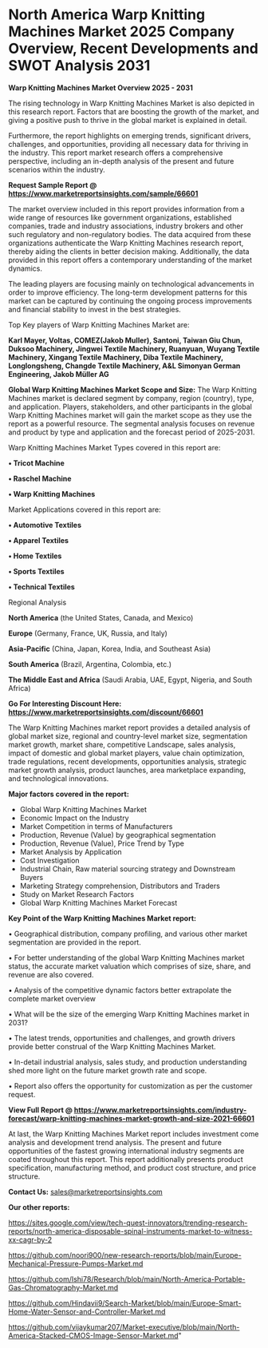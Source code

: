 # North America Warp Knitting Machines Market 2025 Company Overview, Recent Developments and SWOT Analysis 2031

<Strong> Warp Knitting Machines Market Overview 2025 - 2031</strong>

The rising technology in Warp Knitting Machines Market is also depicted in this research report. Factors that are boosting the growth of the market, and giving a positive push to thrive in the global market is explained in detail.

Furthermore, the report highlights on emerging trends, significant drivers, challenges, and opportunities, providing all necessary data for thriving in the industry. This report market research offers a comprehensive perspective, including an in-depth analysis of the present and future scenarios within the industry.

<strong>Request Sample Report @ <a href=https://www.marketreportsinsights.com/sample/66601>https://www.marketreportsinsights.com/sample/66601</a></strong>

The market overview included in this report provides information from a wide range of resources like government organizations, established companies, trade and industry associations, industry brokers and other such regulatory and non-regulatory bodies. The data acquired from these organizations authenticate the Warp Knitting Machines research report, thereby aiding the clients in better decision making. Additionally, the data provided in this report offers a contemporary understanding of the market dynamics.

The leading players are focusing mainly on technological advancements in order to improve efficiency. The long-term development patterns for this market can be captured by continuing the ongoing process improvements and financial stability to invest in the best strategies.

Top Key players of Warp Knitting Machines Market are:

<strong>Karl Mayer, Voltas, COMEZ(Jakob Muller), Santoni, Taiwan Giu Chun, Duksoo Machinery, Jingwei Textile Machinery, Ruanyuan, Wuyang Textile Machinery, Xingang Textile Machinery, Diba Textile Machinery, Longlongsheng, Changde Textile Machinery, A&L Simonyan German Engineering, Jakob Müller AG</strong>

<strong><b>Global Warp Knitting Machines Market Scope and Size:</b></strong>
The Warp Knitting Machines market is declared segment by company, region (country), type, and application. Players, stakeholders, and other participants in the global Warp Knitting Machines market will gain the market scope as they use the report as a powerful resource. The segmental analysis focuses on revenue and product by type and application and the forecast period of 2025-2031.

Warp Knitting Machines Market Types covered in this report are:

<strong>• Tricot Machine

• Raschel Machine

• Warp Knitting Machines</strong>

Market Applications covered in this report are:

<strong>• Automotive Textiles

• Apparel Textiles

• Home Textiles

• Sports Textiles

• Technical Textiles</strong> 

Regional Analysis

<strong>North America</strong> (the United States, Canada, and Mexico)

<strong>Europe</strong> (Germany, France, UK, Russia, and Italy)

<strong>Asia-Pacific</strong> (China, Japan, Korea, India, and Southeast Asia)

<strong>South America</strong> (Brazil, Argentina, Colombia, etc.)

<strong>The Middle East and Africa</strong> (Saudi Arabia, UAE, Egypt, Nigeria, and South Africa)

<strong>Go For Interesting Discount Here: <a href=https://www.marketreportsinsights.com/discount/66601>https://www.marketreportsinsights.com/discount/66601</a></strong>

The Warp Knitting Machines market report provides a detailed analysis of global market size, regional and country-level market size, segmentation market growth, market share, competitive Landscape, sales analysis, impact of domestic and global market players, value chain optimization, trade regulations, recent developments, opportunities analysis, strategic market growth analysis, product launches, area marketplace expanding, and technological innovations.

<strong><b>Major factors covered in the report:</b></strong>
<ul>
  <li>Global Warp Knitting Machines Market </li>
  <li>Economic Impact on the Industry</li>
  <li>Market Competition in terms of Manufacturers</li>
  <li>Production, Revenue (Value) by geographical segmentation</li>
  <li>Production, Revenue (Value), Price Trend by Type</li>
  <li>Market Analysis by Application</li>
  <li>Cost Investigation</li>
  <li>Industrial Chain, Raw material sourcing strategy and Downstream Buyers</li>
  <li>Marketing Strategy comprehension, Distributors and Traders</li>
  <li>Study on Market Research Factors</li>
  <li>Global Warp Knitting Machines Market Forecast</li>
</ul>

<strong><b>Key Point of the Warp Knitting Machines Market report:</b></strong>

• Geographical distribution, company profiling, and various other market segmentation are provided in the report.

• For better understanding of the global Warp Knitting Machines market status, the accurate market valuation which comprises of size, share, and revenue are also covered.

• Analysis of the competitive dynamic factors better extrapolate the complete market overview

• What will be the size of the emerging Warp Knitting Machines market in 2031?

• The latest trends, opportunities and challenges, and growth drivers provide better construal of the Warp Knitting Machines Market.

• In-detail industrial analysis, sales study, and production understanding shed more light on the future market growth rate and scope.

• Report also offers the opportunity for customization as per the customer request.

<strong><b>View Full Report @ <a href=https://www.marketreportsinsights.com/industry-forecast/warp-knitting-machines-market-growth-and-size-2021-66601>https://www.marketreportsinsights.com/industry-forecast/warp-knitting-machines-market-growth-and-size-2021-66601</a></b></strong>


At last, the Warp Knitting Machines Market report includes investment come analysis and development trend analysis. The present and future opportunities of the fastest growing international industry segments are coated throughout this report. This report additionally presents product specification, manufacturing method, and product cost structure, and price structure.

<strong>Contact Us:</strong>
sales@marketreportsinsights.com

<strong>Our other reports:</strong>

<a href=https://sites.google.com/view/tech-quest-innovators/trending-research-reports/north-america-disposable-spinal-instruments-market-to-witness-xx-cagr-by-2>https://sites.google.com/view/tech-quest-innovators/trending-research-reports/north-america-disposable-spinal-instruments-market-to-witness-xx-cagr-by-2</a>

<a href=https://github.com/noori900/new-research-reports/blob/main/Europe-Mechanical-Pressure-Pumps-Market.md>https://github.com/noori900/new-research-reports/blob/main/Europe-Mechanical-Pressure-Pumps-Market.md</a>

<a href=https://github.com/Ishi78/Research/blob/main/North-America-Portable-Gas-Chromatography-Market.md>https://github.com/Ishi78/Research/blob/main/North-America-Portable-Gas-Chromatography-Market.md</a>

<a href=https://github.com/Hindavii9/Search-Market/blob/main/Europe-Smart-Home-Water-Sensor-and-Controller-Market.md>https://github.com/Hindavii9/Search-Market/blob/main/Europe-Smart-Home-Water-Sensor-and-Controller-Market.md</a>

<a href=https://github.com/vijaykumar207/Market-executive/blob/main/North-America-Stacked-CMOS-Image-Sensor-Market.md>https://github.com/vijaykumar207/Market-executive/blob/main/North-America-Stacked-CMOS-Image-Sensor-Market.md</a>"
